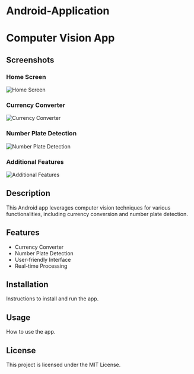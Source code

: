 # Android-Application
# Computer Vision App

## Screenshots

### Home Screen
![Home Screen](/ScreenShots/home_screen.png)

### Currency Converter
![Currency Converter](https://raw.githubusercontent.com/captain-america-7/Android-Application/main/ScreenShots/currency_converter.png)

### Number Plate Detection
![Number Plate Detection](https://raw.githubusercontent.com/captain-america-7/Android-Application/main/ScreenShots/number_plate_detection.png)

### Additional Features
![Additional Features](https://raw.githubusercontent.com/captain-america-7/Android-Application/main/ScreenShots/additional_features.png)

## Description
This Android app leverages computer vision techniques for various functionalities, including currency conversion and number plate detection.

## Features
- Currency Converter
- Number Plate Detection
- User-friendly Interface
- Real-time Processing

## Installation
Instructions to install and run the app.

## Usage
How to use the app.

## License
This project is licensed under the MIT License.
